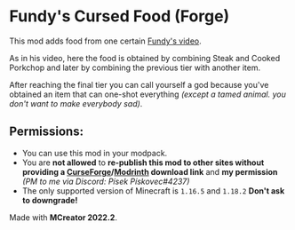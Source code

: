 # Fundy's Cursed Food (Forge)

This mod adds food from one certain [Fundy's video](https://youtu.be/h9yLFPI4PbY).

As in his video, here the food is obtained by combining Steak and Cooked Porkchop and later by combining the previous tier with another item.

After reaching the final tier you can call yourself a god because you've obtained an item that can one-shot everything *(except a tamed animal. you don't want to make everybody sad)*.

## Permissions:
* You can use this mod in your modpack.
* You are **not allowed** to **re-publish this mod to other sites without providing a [CurseForge](https://www.curseforge.com/minecraft/mc-mods/fundys-cursed-food)/[Modrinth](https://modrinth.com/mod/fundys-cursed-food) download link** and **my permission** *(PM to me via Discord: Písek Pískovec#4237)*
* The only supported version of Minecraft is `1.16.5` and `1.18.2` **Don't ask to downgrade!**

Made with **MCreator 2022.2**.
